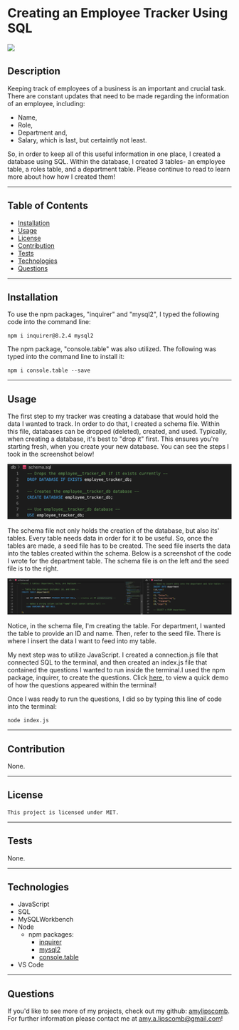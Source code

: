 # Creating an Employee Tracker Using SQL
<img src="https://img.shields.io/badge/License-MIT-ff69b4.svg">

## Description

Keeping track of employees of a business is an important and crucial task. There are constant updates that need to be made regarding the information of an employee, including:
  * Name, 
  * Role,
  * Department and, 
  * Salary, which is last, but certaintly not least.

So, in order to keep all of this useful information in one place, I created a database using SQL. Within the database, I created 3 tables- an employee table, a roles table, and a department table. Please continue to read to learn more about how how I created them! 


----
## Table of Contents 

  * [Installation](#installation)
  * [Usage](#usage)
  * [License](#license)
  * [Contribution](#contribution)
  * [Tests](#tests)
  * [Technologies](#technologies)
  * [Questions](#questions)

---
## Installation

To use the npm packages, "inquirer" and "mysql2", I typed the following code into the command line:

```
npm i inquirer@8.2.4 mysql2
```

The npm package, "console.table" was also utilized. The following was typed into the command line to install it: 

```
npm i console.table --save
```


---

## Usage

  The first step to my tracker was creating a database that would hold the data I wanted to track. In order to do that, I created a schema file. Within this file, databases can be dropped (deleted), created, and used. Typically, when creating a database, it's best to "drop it" first. This ensures you're starting fresh, when you create your new database. You can see the steps I took in the screenshot below!

  ![createdatabase](./assets/css/images/dropcreateusedb.png)

  The schema file not only holds the creation of the database, but also its' tables. Every table needs data in order for it to be useful. So, once the tables are made, a seed file has to be created. The seed file inserts the data into the tables created within the schema. Below is a screenshot of the code I wrote for the department table. The schema file is on the left and the seed file is to the right. 
  
  ![schema&seed](./assets/css/images/departmentschemaandseed.png)

  Notice, in the schema file, I'm creating the table.  For department, I wanted the table to provide an ID and name. Then, refer to the seed file. There is where I insert the data I want to feed into my table. 

  
  My next step was to utilize JavaScript. I created a connection.js file that connected SQL to the terminal, and then created an index.js file that contained the questions I wanted to run inside the terminal.I used the npm package, inquirer, to create the questions. Click [here](https://app.castify.com/view/9b552a22-1fd3-43e7-b6f9-6ce1346c4acd), to view a quick demo of how the questions appeared within the terminal! 

Once I was ready to run the questions, I did so by typing this line of code into the terminal: 

```
node index.js
```


---

## Contribution

  None.

  ---

## License

```
This project is licensed under MIT.
```

---


## Tests

None.

 ---

 ## Technologies

* JavaScript
* SQL 
* MySQLWorkbench
* Node
    * npm packages:
       * [inquirer](https://www.npmjs.com/package/inquirer?activeTab=readme)
       * [mysql2](https://www.npmjs.com/package/mysql2)
       * [console.table](https://www.npmjs.com/package/console.table)
* VS Code

 ---

## Questions

If you'd like to see more of my projects, check out my github: [amylipscomb](https://github.com/amylipscomb).
For further information please contact me at [amy.a.lipscomb@gmail.com](mailto:amy.a.lipscomb@gmail.com)!